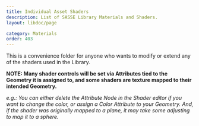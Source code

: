 ```yaml
---
title: Individual Asset Shaders
description: List of SASSE Library Materials and Shaders.
layout: libdoc/page

category: Materials
order: 403
---
```

This is a convenience folder for anyone who wants to modify or extend any of the shaders used in the Library.

**NOTE: Many shader controls will be set via Attributes tied to the Geometry it is assigned to, and some shaders are texture mapped to their intended Geometry.**

_e.g.: You can either delete the Attribute Node in the Shader editor if you want to change the color, or assign a Color Attribute to your Geometry. And, if the shader was originally mapped to a plane, it may take some adjusting to map it to a sphere._
